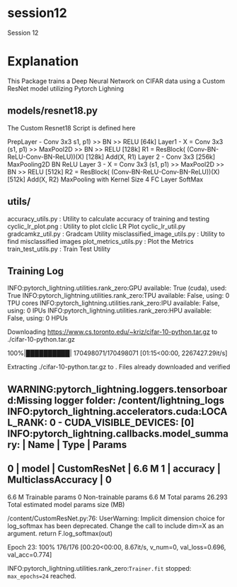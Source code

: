 # session12
Session 12


Explanation
============
This Package trains a Deep Neural Network on CIFAR data using a Custom ResNet model utilizing Pytorch Lighning

    
models/resnet18.py
------------------

The Custom Resnet18 Script is defined here 

PrepLayer - Conv 3x3 s1, p1) >> BN >> RELU [64k]
Layer1 -
X = Conv 3x3 (s1, p1) >> MaxPool2D >> BN >> RELU [128k]
R1 = ResBlock( (Conv-BN-ReLU-Conv-BN-ReLU))(X) [128k] 
Add(X, R1)
Layer 2 -
Conv 3x3 [256k]
MaxPooling2D
BN
ReLU
Layer 3 -
X = Conv 3x3 (s1, p1) >> MaxPool2D >> BN >> RELU [512k]
R2 = ResBlock( (Conv-BN-ReLU-Conv-BN-ReLU))(X) [512k]
Add(X, R2)
MaxPooling with Kernel Size 4
FC Layer 
SoftMax

    
    
utils/
-----

accuracy_utils.py                : Utility to calculate accuracy of training and testing 
cyclic_lr_plot.png               : Utility to plot clclic LR Plot
cyclic_lr_util.py
gradcamkz_util.py                : Gradcam Utility
misclassified_image_utils.py     : Utility to find misclassified images 
plot_metrics_utils.py            : Plot the Metrics
train_test_utils.py              : Train Test Utility
    
     

Training Log
-------------


INFO:pytorch_lightning.utilities.rank_zero:GPU available: True (cuda), used: True
INFO:pytorch_lightning.utilities.rank_zero:TPU available: False, using: 0 TPU cores
INFO:pytorch_lightning.utilities.rank_zero:IPU available: False, using: 0 IPUs
INFO:pytorch_lightning.utilities.rank_zero:HPU available: False, using: 0 HPUs

Downloading https://www.cs.toronto.edu/~kriz/cifar-10-python.tar.gz to ./cifar-10-python.tar.gz

100%|██████████| 170498071/170498071 [01:15<00:00, 2267427.29it/s]

Extracting ./cifar-10-python.tar.gz to .
Files already downloaded and verified

WARNING:pytorch_lightning.loggers.tensorboard:Missing logger folder: /content/lightning_logs
INFO:pytorch_lightning.accelerators.cuda:LOCAL_RANK: 0 - CUDA_VISIBLE_DEVICES: [0]
INFO:pytorch_lightning.callbacks.model_summary:
  | Name     | Type               | Params
------------------------------------------------
0 | model    | CustomResNet       | 6.6 M 
1 | accuracy | MulticlassAccuracy | 0     
------------------------------------------------
6.6 M     Trainable params
0         Non-trainable params
6.6 M     Total params
26.293    Total estimated model params size (MB)

/content/CustomResNet.py:76: UserWarning: Implicit dimension choice for log_softmax has been deprecated. Change the call to include dim=X as an argument.
  return F.log_softmax(out)

Epoch 23: 100%
176/176 [00:20<00:00, 8.67it/s, v_num=0, val_loss=0.696, val_acc=0.774]

INFO:pytorch_lightning.utilities.rank_zero:`Trainer.fit` stopped: `max_epochs=24` reached.

